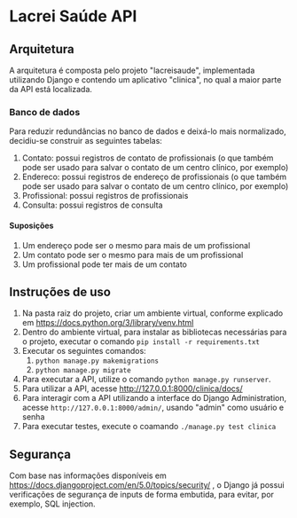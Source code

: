 # Lacrei Saúde API

## Arquitetura

A arquitetura é composta pelo projeto "lacreisaude", implementada utilizando Django e contendo um aplicativo "clinica",
no qual a maior parte da API está localizada.

### Banco de dados 

Para reduzir redundâncias no banco de dados e deixá-lo mais normalizado, decidiu-se construir as seguintes tabelas:

1. Contato: possui registros de contato de profissionais (o que também pode ser usado para salvar o contato de um centro clínico, por exemplo)
2. Endereco: possui registros de endereço de profissionais (o que também pode ser usado para salvar o contato de um centro clínico, por exemplo)
3. Profissional: possui registros de profissionais
4. Consulta: possui registros de consulta

#### Suposições
1. Um endereço pode ser o mesmo para mais de um profissional 
2. Um contato pode ser o mesmo para mais de um profissional
3. Um profissional pode ter mais de um contato

## Instruções de uso

1. Na pasta raiz do projeto, criar um ambiente virtual, conforme explicado em https://docs.python.org/3/library/venv.html
2. Dentro do ambiente virtual, para instalar as bibliotecas necessárias para o projeto, executar o comando `pip install -r requirements.txt`
3. Executar os seguintes comandos:
   1. `python manage.py makemigrations`
   2. `python manage.py migrate`
3. Para executar a API, utilize o comando `python manage.py runserver`. 
4. Para utilizar a API, acesse http://127.0.0.1:8000/clinica/docs/
5. Para interagir com a API utilizando a interface do Django Administration, acesse `http://127.0.0.1:8000/admin/`, usando "admin" como usuário e senha
6. Para executar testes, execute o coamando `./manage.py test clinica`

## Segurança

Com base nas informações disponíveis em https://docs.djangoproject.com/en/5.0/topics/security/ , o Django já possui
verificações de segurança de inputs de forma embutida, para evitar, por exemplo, SQL injection.

